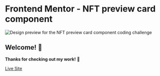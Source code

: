 # Frontend Mentor - NFT preview card component

![Design preview for the NFT preview card component coding challenge](./design/desktop-preview.jpg)

## Welcome! 👋

**Thanks for checking out my work!** 🚀

[Live Site](https://azizzmoe.github.io/nft-card/) 

